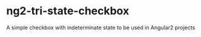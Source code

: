 # ng2-tri-state-checkbox
A simple checkbox with indeterminate state to be used in Angular2 projects
